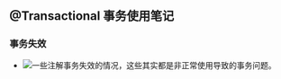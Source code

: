 ## @Transactional 事务使用笔记

### 事务失效
- ![一些注解事务失效的情况](https://juejin.cn/post/6844904096747503629#heading-16)，这些其实都是非正常使用导致的事务问题。